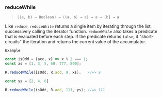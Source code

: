 ### reduceWhile

> ```((a, b) → Boolean) → ((a, b) → a) → a → [b] → a```

Like `reduce`, `reduceWhile` returns a single item by iterating through the list, successively calling the iterator function. `reduceWhile` also takes a predicate that is evaluated before each step. If the predicate returns `false`, it "short-circuits" the iteration and returns the current value of the accumulator.

`Example`

```js
const isOdd = (acc, x) => x % 2 === 1;
const xs = [1, 3, 5, 60, 777, 800];

R.reduceWhile(isOdd, R.add, 0, xs);   //=> 9

const ys = [2, 4, 6]

R.reduceWhile(isOdd, R.add, 111, ys); //=> 111
```